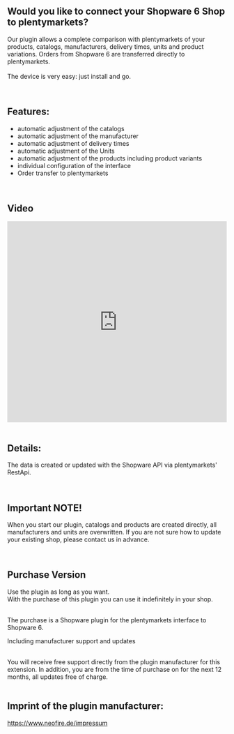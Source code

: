 <h2><b>Would you like to connect your Shopware 6 Shop to plentymarkets?</b></h2>Our plugin allows a complete comparison with plentymarkets of your products, catalogs, manufacturers, delivery times, units and product variations. Orders from Shopware 6 are transferred directly to plentymarkets. <br><br>The device is very easy: just install and go.<p><br></p><h2>Features:</h2><p></p><ul><li>automatic adjustment of the catalogs<br></li><li>automatic adjustment of the manufacturer</li><li>automatic adjustment of delivery times</li><li>automatic adjustment of the Units</li><li>automatic adjustment of the products including product variants</li><li>individual configuration of the interface</li><li>Order transfer to plentymarkets</li></ul><br><h2>Video</h2>
<iframe width="100%" height="461px" src="https://www.youtube.com/embed/NwspOPOj14c" frameborder="0" allow="autoplay; encrypted-media" allowfullscreen></iframe><br><br><h2>Details<b>:</b></h2>The data is created or updated with the Shopware API via plentymarkets' RestApi.<p><br></p><h2>Important NOTE!</h2><p>When you start our plugin, catalogs and products are created directly, all manufacturers and units are overwritten. If you are not sure how to update your existing shop, please contact us in advance.</p>


<br><h2>Purchase Version</h2>
Use the plugin as long as you want.<br>
With the purchase of this plugin you can use it indefinitely in your shop.<br><br>

The purchase is a Shopware plugin for the plentymarkets interface to Shopware 6.<br>


Including manufacturer support and updates<br><br>

You will receive free support directly from the plugin manufacturer for this extension. In addition, you are from the time of purchase on for the next 12 months, all updates free of charge. <br><br>


<h2>Imprint of the plugin manufacturer:
</h2><a target="_blank" href="https://www.neofire.de/impressum" >https://www.neofire.de/impressum</a><br><p></p>

